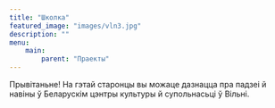```yaml
---
title: "Школка"
featured_image: "images/vln3.jpg"
description: ""
menu: 
    main:
        parent: "Праекты"
---
```

Прывітаньне! На гэтай старонцы вы можаце дазнацца пра падзеі й навіны ў Беларускім цэнтры культуры й супольнасьці ў Вільні.